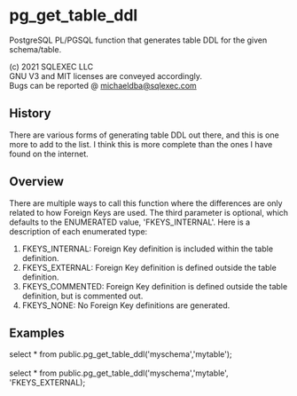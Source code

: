 # pg_get_table_ddl
PostgreSQL PL/PGSQL function that generates table DDL for the given schema/table.

(c) 2021 SQLEXEC LLC
<br/>
GNU V3 and MIT licenses are conveyed accordingly.
<br/>
Bugs can be reported @ michaeldba@sqlexec.com


## History
There are various forms of generating table DDL out there, and this is one more to add to the list.  I think this is more complete than the ones I have found on the internet.

## Overview
There are multiple ways to call this function where the differences are only related to how Foreign Keys are used.  The third parameter is optional, which defaults to the ENUMERATED value, 'FKEYS_INTERNAL'.  Here is a description of each enumerated type:
1.  FKEYS_INTERNAL: Foreign Key definition is included within the table definition.
2.  FKEYS_EXTERNAL: Foreign Key definition is defined outside the table definition.
2.  FKEYS_COMMENTED: Foreign Key definition is defined outside the table definition, but is commented out.
2.  FKEYS_NONE: No Foreign Key definitions are generated.


## Examples
select * from public.pg_get_table_ddl('myschema','mytable');
<br/><br/>
select * from public.pg_get_table_ddl('myschema','mytable', 'FKEYS_EXTERNAL);
<br/><br/>
